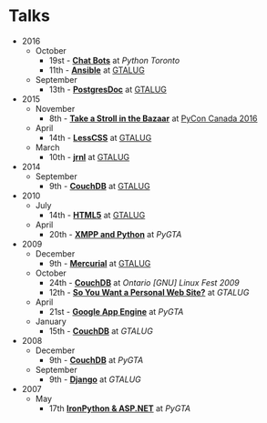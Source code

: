 # Talks

* 2016
    * October
        * 19st - [**Chat Bots**](https://github.com/myles/2016-10-19-chat-bots) at _Python Toronto_
        * 11th - [**Ansible**](2016/10/11/ansible) at [GTALUG](https://gtalug.org/meeting/2016-10/)
    * September
        * 13th - [**PostgresDoc**](2016/09/13/postgresdoc) at [GTALUG](https://gtalug.org/meeting/2016-09/)
* 2015
    * November
        * 8th - [**Take a Stroll in the Bazaar**](https://github.com/myles/2015-11-08-Take-a-Stroll-in-the-Bazaar) at [PyCon Canada 2016](https://2015.pycon.ca/en/schedule/69/)
    * April
        * 14th - [**LessCSS**](https://github.com/myles/2015-04-14-lesscss) at [GTALUG](https://gtalug.org/meeting/2015-04/)
    * March
        * 10th - [**jrnl**](https://github.com/myles/2015-03-10-jrnl) at [GTALUG](https://gtalug.org/meeting/2015-03/)
* 2014
    * September
        * 9th - [**CouchDB**](https://github.com/myles/2014-09-09-couchdb) at [GTALUG](https://gtalug.org/meeting/2014-09/)
* 2010
    * July
        * 14th - [**HTML5**](2010/07/14/html5) at [GTALUG](https://gtalug.org/meeting/2010-07/)
    * April
        * 20th - [**XMPP and Python**](2010/04/20/xmpp-python) at _PyGTA_
* 2009
    * December
        * 9th - [**Mercurial**](2009/12/09/mercurial) at [GTALUG](https://gtalug.org/meeting/2009-12/)
    * October
        * 24th - [**CouchDB**](2009/10/24/couchdb) at _Ontario [GNU] Linux Fest 2009_
        * 12th - [**So You Want a Personal Web Site?**](2009/10/12/so-you-want-a-personal-web-site) at _GTALUG_
    * April
        * 21st - [**Google App Engine**](2009/04/21/google-app-engine) at _PyGTA_
    * January
        * 15th - [**CouchDB**](2009/01/15/couchdb) at _GTALUG_
* 2008
    * December
        * 9th - [**CouchDB**](2008/12/09/couchdb) at _PyGTA_
    * September
        * 9th - [**Django**](2008/09/09/django) at _GTALUG_
* 2007
    * May
        * 17th [**IronPython & ASP.NET**](2007/04/17/ironpython-aspnet) at _PyGTA_
